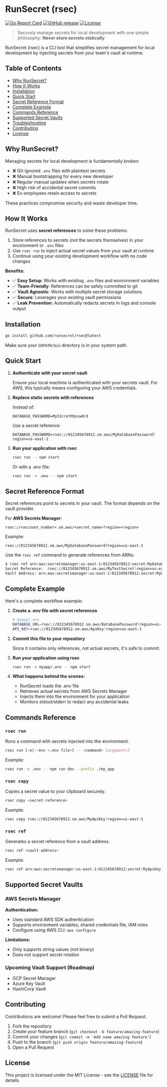 # RunSecret (rsec)

[![Go Report Card](https://goreportcard.com/badge/github.com/runsecret/rsec)](https://goreportcard.com/report/github.com/runsecret/rsec)
[![GitHub release](https://img.shields.io/github/release/runsecret/rsec.svg)](https://github.com/runsecret/rsec/releases/latest)
[![License](https://img.shields.io/badge/License-MIT-blue.svg)](https://opensource.org/licenses/MIT)

> Securely manage secrets for local development with one simple philosophy: **Never store secrets statically**

RunSecret (rsec) is a CLI tool that simplifies secret management for local development by injecting secrets from your team's vault at runtime.

## Table of Contents
- [Why RunSecret?](#why-runsecret)
- [How It Works](#how-it-works)
- [Installation](#installation)
- [Quick Start](#quick-start)
- [Secret Reference Format](#secret-reference-format)
- [Complete Example](#complete-example)
- [Commands Reference](#commands-reference)
- [Supported Secret Vaults](#supported-secret-vaults)
- [Troubleshooting](#troubleshooting)
- [Contributing](#contributing)
- [License](#license)

## Why RunSecret?

Managing secrets for local development is fundamentally broken:

- ❌ Git-ignored `.env` files with plaintext secrets
- ❌ Manual bootstrapping for every new developer
- ❌ Regular manual updates when secrets rotate
- ❌ High risk of accidental secret commits
- ❌ Ex-employees retain access to secrets

These practices compromise security and waste developer time.

## How It Works

RunSecret uses **secret references** to solve these problems:

1. Store references to secrets (not the secrets themselves) in your environment or `.env` files
2. Use `rsec run` to inject actual secret values from your vault at runtime
3. Continue using your existing development workflow with no code changes

**Benefits:**

- ✅ **Easy Setup**: Works with existing `.env` files and environment variables
- ✅ **Team-Friendly**: References can be safely committed to git
- ✅ **Vault Agnostic**: Works with multiple secret storage solutions
- ✅ **Secure**: Leverages your existing vault permissions
- ✅ **Leak Prevention**: Automatically redacts secrets in logs and console output

## Installation

```bash
go install github.com/runsecret/rsec@latest
```

Make sure your `GOPATH/bin` directory is in your system path.

## Quick Start

1. **Authenticate with your secret vault**

   Ensure your local machine is authenticated with your secrets vault. For AWS, this typically means configuring your AWS credentials.

2. **Replace static secrets with references**

   Instead of:
   ```
   DATABASE_PASSWORD=MyS3cretP@ssw0rd
   ```

   Use a secret reference:
   ```
   DATABASE_PASSWORD=rsec://012345678912.sm.aws/MyDatabasePassword?region=us-east-1
   ```

3. **Run your application with rsec**

   ```bash
   rsec run -- npm start
   ```

   Or with a .env file:
   ```bash
   rsec run -e .env -- npm start
   ```

## Secret Reference Format

Secret references point to secrets in your vault. The format depends on the vault provider.

For **AWS Secrets Manager**:

```
rsec://<account_number>.sm.aws/<secret_name>?region=<region>
```

Example:
```
rsec://012345678912.sm.aws/MyDatabasePassword?region=us-east-1
```

Use the `rsec ref` command to generate references from ARNs:

```bash
$ rsec ref arn:aws:secretsmanager:us-east-1:012345678912:secret:MyDatabasePassword
Secret Reference:  rsec://012345678912.sm.aws/MyTestSecret?region=us-east-1
Vault Address: arn:aws:secretsmanager:us-east-1:012345678912:secret:MyDatabasePassword
```

## Complete Example

Here's a complete workflow example:

1. **Create a .env file with secret references**

   ```bash
   # myapp/.env
   DATABASE_URL=rsec://012345678912.sm.aws/DatabasePassword?region=us-east-1
   API_KEY=rsec://012345678912.sm.aws/ApiKey?region=us-east-1
   ```

2. **Commit this file to your repository**

   Since it contains only references, not actual secrets, it's safe to commit.

3. **Run your application using rsec**

   ```bash
   rsec run -e myapp/.env -- npm start
   ```

4. **What happens behind the scenes:**
   - RunSecret loads the .env file
   - Retrieves actual secrets from AWS Secrets Manager
   - Injects them into the environment for your application
   - Monitors stdout/stderr to redact any accidental leaks

## Commands Reference

### `rsec run`

Runs a command with secrets injected into the environment.

```bash
rsec run [-e|--env <.env file>] -- <command> [arguments]
```

Example:
```bash
rsec run -e .env -- npm run dev --prefix ./my_app
```

### `rsec copy`

Copies a secret value to your clipboard securely.

```bash
rsec copy <secret-reference>
```

Example:
```bash
rsec copy rsec://012345678912.sm.aws/MyApiKey?region=us-east-1
```

### `rsec ref`

Generates a secret reference from a vault address.

```bash
rsec ref <vault-address>
```

Example:
```bash
rsec ref arn:aws:secretsmanager:us-east-1:012345678912:secret:MyApiKey
```

## Supported Secret Vaults

### AWS Secrets Manager

**Authentication:**
- Uses standard AWS SDK authentication
- Supports environment variables, shared credentials file, IAM roles
- Configure using AWS CLI: `aws configure`

**Limitations:**
- Only supports string values (not binary)
- Does not support secret rotation

### Upcoming Vault Support (Roadmap)
- GCP Secret Manager
- Azure Key Vault
- HashiCorp Vault

## Contributing

Contributions are welcome! Please feel free to submit a Pull Request.

1. Fork the repository
2. Create your feature branch (`git checkout -b feature/amazing-feature`)
3. Commit your changes (`git commit -m 'Add some amazing feature'`)
4. Push to the branch (`git push origin feature/amazing-feature`)
5. Open a Pull Request

## License

This project is licensed under the MIT License - see the [LICENSE](LICENSE) file for details.
